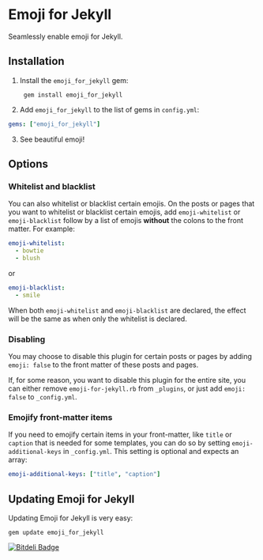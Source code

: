 # Emoji for Jekyll
Seamlessly enable emoji for Jekyll.

## Installation
1. Install the `emoji_for_jekyll` gem:

        gem install emoji_for_jekyll
2. Add `emoji_for_jekyll` to the list of gems in `config.yml`:

  ```yaml
  gems: ["emoji_for_jekyll"]
  ```
3. See beautiful emoji!

## Options
### Whitelist and blacklist
You can also whitelist or blacklist certain emojis. On the posts or pages that you want to whitelist or blacklist certain emojis, add `emoji-whitelist` or `emoji-blacklist` follow by a list of emojis __without__ the colons to the front matter. For example:

```yaml
emoji-whitelist:
  - bowtie
  - blush
 ```

 or

```yaml
emoji-blacklist:
  - smile
```

When both `emoji-whitelist` and `emoji-blacklist` are declared, the effect will be the same as when only the whitelist is declared.

### Disabling
You may choose to disable this plugin for certain posts or pages by adding `emoji: false` to the front matter of these posts and pages.

If, for some reason, you want to disable this plugin for the entire site, you can either remove `emoji-for-jekyll.rb` from `_plugins`, or just add `emoji: false` to `_config.yml`.

### Emojify front-matter items
If you need to emojify certain items in your front-matter, like `title` or `caption` that is needed for some templates, you can do so by setting `emoji-additional-keys` in `_config.yml`. This setting is optional and expects an array:

```yaml
emoji-additional-keys: ["title", "caption"]
```

## Updating Emoji for Jekyll
Updating Emoji for Jekyll is very easy:

```
gem update emoji_for_jekyll
```

[![Bitdeli Badge](https://d2weczhvl823v0.cloudfront.net/yihangho/emoji-for-jekyll/trend.png)](https://bitdeli.com/free "Bitdeli Badge")
